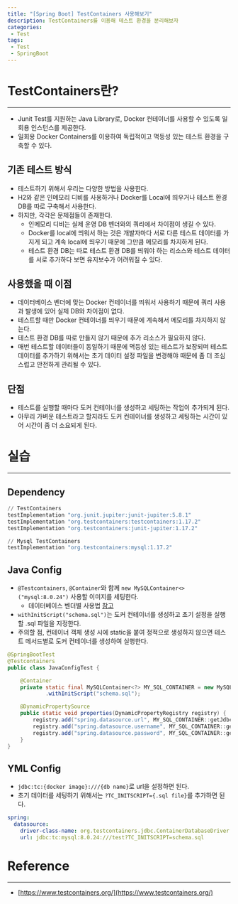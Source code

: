 ```yaml
---
title: "[Spring Boot] TestContainers 사용해보기"
description: TestContainers를 이용해 테스트 환경을 분리해보자
categories:
 - Test
tags:
 - Test
 - SpringBoot
---
```


# TestContainers란?

<hr>

- Junit Test를 지원하는 Java Library로, Docker 컨테이너를 사용할 수 있도록 일회용 인스턴스를 제공한다.
- 일회용 Docker Containers를 이용하여 독립적이고 멱등성 있는 테스트 환경을 구축할 수 있다.

## 기존 테스트 방식

- 테스트하기 위해서 우리는 다양한 방법을 사용한다.
- H2와 같은 인메모리 디비를 사용하거나 Docker를 Local에 띄우거나 테스트 환경 DB를 따로 구축해서 사용한다.
- 하지만, 각각은 문제점들이 존재한다.
    - 인메모리 디비는 실제 운영 DB 벤더와의 쿼리에서 차이점이 생길 수 있다.
    - Docker를 local에 띄워서 하는 것은 개발자마다 서로 다른 테스트 데이터를 가지게 되고 계속 local에 띄우기 때문에 그만큼 메모리를 차지하게 된다.
    - 테스트 환경 DB는 따로 테스트 환경 DB를 띄워야 하는 리소스와 테스트 데이터를 서로 추가하다 보면 유지보수가 어려워질 수 있다.

## 사용했을 때 이점

- 데이터베이스 벤더에 맞는 Docker 컨테이너를 띄워서 사용하기 때문에 쿼리 사용과 발생에 있어 실제 DB와 차이점이 없다.
- 테스트할 때만 Docker 컨테이너를 띄우기 때문에 계속해서 메모리를 차지하지 않는다.
- 테스트 환경 DB를 따로 만들지 않기 때문에 추가 리소스가 필요하지 않다.
- 매번 테스트할 데이터들이 동일하기 때문에 멱등성 있는 테스트가 보장되며 테스트 데이터를 추가하기 위해서는 초기 데이터 설정 파일을 변경해야 때문에 좀 더 조심스럽고 안전하게 관리될 수 있다.

## 단점

- 테스트를 실행할 때마다 도커 컨테이너를 생성하고 세팅하는 작업이 추가되게 된다.
- 아무리 가벼운 테스트라고 할지라도 도커 컨테이너를 생성하고 세팅하는 시간이 있어 시간이 좀 더 소요되게 된다.

# 실습

<hr>

## Dependency

```s
// TestContainers
testImplementation "org.junit.jupiter:junit-jupiter:5.8.1"
testImplementation "org.testcontainers:testcontainers:1.17.2"
testImplementation "org.testcontainers:junit-jupiter:1.17.2"

// Mysql TestContainers
testImplementation "org.testcontainers:mysql:1.17.2"
```

## Java Config

- `@Testcontainers`, `@Container`와 함께 `new MySQLContainer<>("mysql:8.0.24")` 사용할 이미지를 세팅한다.
    - 데이터베이스 벤더별 사용법 [참고](https://www.testcontainers.org/modules/databases/)
- `withInitScript("schema.sql")`는 도커 컨테이너를 생성하고 초기 설정을 실행할 .sql 파일을 지정한다.
- 주의할 점, 컨테이너 객체 생성 시에 static을 붙여 정적으로 생성하지 않으면 테스트 메서드별로 도커 컨테이너를 생성하여 실행한다.

```java
@SpringBootTest
@Testcontainers
public class JavaConfigTest {

    @Container
    private static final MySQLContainer<?> MY_SQL_CONTAINER = new MySQLContainer<>("mysql:8.0.24")
            .withInitScript("schema.sql");

    @DynamicPropertySource
    public static void properties(DynamicPropertyRegistry registry) {
        registry.add("spring.datasource.url", MY_SQL_CONTAINER::getJdbcUrl);
        registry.add("spring.datasource.username", MY_SQL_CONTAINER::getUsername);
        registry.add("spring.datasource.password", MY_SQL_CONTAINER::getPassword);
    }
}
```

## YML Config

- `jdbc:tc:{docker image}:///{db name}`로 url을 설정하면 된다.
- 초기 데이터를 세팅하기 위해서는 `?TC_INITSCRIPT={.sql file}`를 추가하면 된다.

```yml
spring:
  datasource:
    driver-class-name: org.testcontainers.jdbc.ContainerDatabaseDriver
    url: jdbc:tc:mysql:8.0.24:///test?TC_INITSCRIPT=schema.sql
```

# Reference

<hr>

- [https://www.testcontainers.org/](https://www.testcontainers.org/)